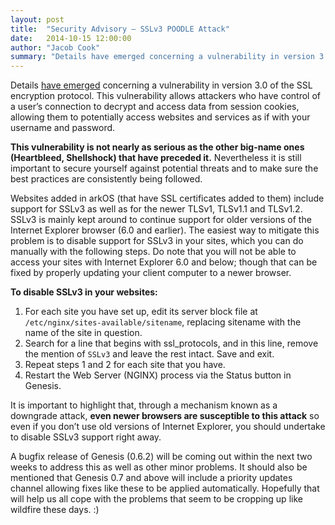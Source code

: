 ```yaml
---
layout: post
title:  "Security Advisory – SSLv3 POODLE Attack"
date:   2014-10-15 12:00:00
author: "Jacob Cook"
summary: "Details have emerged concerning a vulnerability in version 3.0 of the SSL encryption protocol."
---
```

Details [have emerged](http://googleonlinesecurity.blogspot.ca/2014/10/this-poodle-bites-exploiting-ssl-30.html) concerning a vulnerability in version 3.0 of the SSL encryption protocol. This vulnerability allows attackers who have control of a user’s connection to decrypt and access data from session cookies, allowing them to potentially access websites and services as if with your username and password.

**This vulnerability is not nearly as serious as the other big-name ones (Heartbleed, Shellshock) that have preceded it.** Nevertheless it is still important to secure yourself against potential threats and to make sure the best practices are consistently being followed.

Websites added in arkOS (that have SSL certificates added to them) include support for SSLv3 as well as for the newer TLSv1, TLSv1.1 and TLSv1.2. SSLv3 is mainly kept around to continue support for older versions of the Internet Explorer browser (6.0 and earlier). The easiest way to mitigate this problem is to disable support for SSLv3 in your sites, which you can do manually with the following steps. Do note that you will not be able to access your sites with Internet Explorer 6.0 and below; though that can be fixed by properly updating your client computer to a newer browser.

**To disable SSLv3 in your websites:**

 1. For each site you have set up, edit its server block file at `/etc/nginx/sites-available/sitename`, replacing sitename with the name of the site in question.
 2. Search for a line that begins with ssl_protocols, and in this line, remove the mention of `SSLv3` and leave the rest intact. Save and exit.
 3. Repeat steps 1 and 2 for each site that you have.
 4. Restart the Web Server (NGINX) process via the Status button in Genesis.

It is important to highlight that, through a mechanism known as a downgrade attack, **even newer browsers are susceptible to this attack** so even if you don’t use old versions of Internet Explorer, you should undertake to disable SSLv3 support right away.

A bugfix release of Genesis (0.6.2) will be coming out within the next two weeks to address this as well as other minor problems. It should also be mentioned that Genesis 0.7 and above will include a priority updates channel allowing fixes like these to be applied automatically. Hopefully that will help us all cope with the problems that seem to be cropping up like wildfire these days. :)
